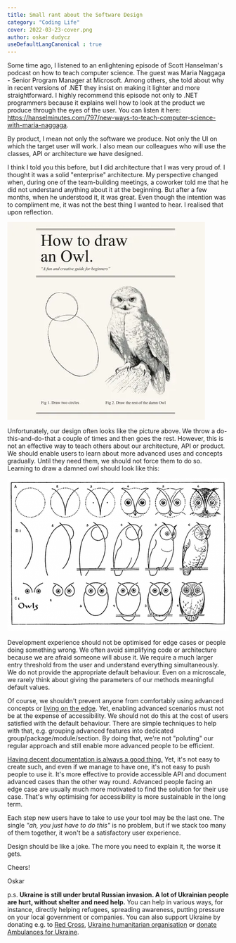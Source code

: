 ```yaml
---
title: Small rant about the Software Design
category: "Coding Life"
cover: 2022-03-23-cover.png
author: oskar dudycz
useDefaultLangCanonical : true
---
```


Some time ago, I listened to an enlightening episode of Scott Hanselman's podcast on how to teach computer science. The guest was Maria Naggaga - Senior Program Manager at Microsoft. Among others, she told about why in recent versions of .NET they insist on making it lighter and more straightforward. I highly recommend this episode not only to .NET programmers because it explains well how to look at the product we produce through the eyes of the user. You can listen it here: https://hanselminutes.com/797/new-ways-to-teach-computer-science-with-maria-naggaga.

By product, I mean not only the software we produce. Not only the UI on which the target user will work. I also mean our colleagues who will use the classes, API or architecture we have designed.

I think I told you this before, but I did architecture that I was very proud of. I thought it was a solid "enterprise" architecture. My perspective changed when, during one of the team-building meetings, a coworker told me that he did not understand anything about it at the beginning. But after a few months, when he understood it, it was great. Even though the intention was to compliment me, it was not the best thing I wanted to hear. I realised that upon reflection.

![cover](2022-03-23-cover.png)

Unfortunately, our design often looks like the picture above. We throw a do-this-and-do-that a couple of times and then goes the rest. However, this is not an effective way to teach others about our architecture, API or product. We should enable users to learn about more advanced uses and concepts gradually. Until they need them, we should not force them to do so. Learning to draw a damned owl should look like this:

![cover](2022-03-23-owl.png)


Development experience should not be optimised for edge cases or people doing something wrong. We often avoid simplifying code or architecture because we are afraid someone will abuse it. We require a much larger entry threshold from the user and understand everything simultaneously. We do not provide the appropriate default behaviour. Even on a microscale, we rarely think about giving the parameters of our methods meaningful default values.

Of course, we shouldn't prevent anyone from comfortably using advanced concepts or [living on the edge](https://www.youtube.com/watch?v=7nqcL0mjMjw). Yet, enabling advanced scenarios must not be at the expense of accessibility. We should not do this at the cost of users satisfied with the default behaviour. There are simple techniques to help with that, e.g. grouping advanced features into dedicated group/package/module/section. By doing that, we're not "poluting" our regular approach and still enable more advanced people to be efficient.

[Having decent documentation is always a good thing.](/pl/how_to_successfully_do_documentation_without_maintenance_burden/) Yet, it's not easy to create such, and even if we manage to have one, it's not easy to push people to use it. It's more effective to provide accessible API and document advanced cases than the other way round. Advanced people facing an edge case are usually much more motivated to find the solution for their use case. That's why optimising for accessibility is more sustainable in the long term.

Each step new users have to take to use your tool may be the last one. The single _"ah, you just have to do this"_ is no problem, but if we stack too many of them together, it won't be a satisfactory user experience.

Design should be like a joke. The more you need to explain it, the worse it gets.

Cheers!

Oskar

p.s. **Ukraine is still under brutal Russian invasion. A lot of Ukrainian people are hurt, without shelter and need help.** You can help in various ways, for instance, directly helping refugees, spreading awareness, putting pressure on your local government or companies. You can also support Ukraine by donating e.g. to [Red Cross](https://www.icrc.org/en/donate/ukraine), [Ukraine humanitarian organisation](https://savelife.in.ua/en/donate/) or [donate Ambulances for Ukraine](https://www.gofundme.com/f/help-to-save-the-lives-of-civilians-in-a-war-zone).

